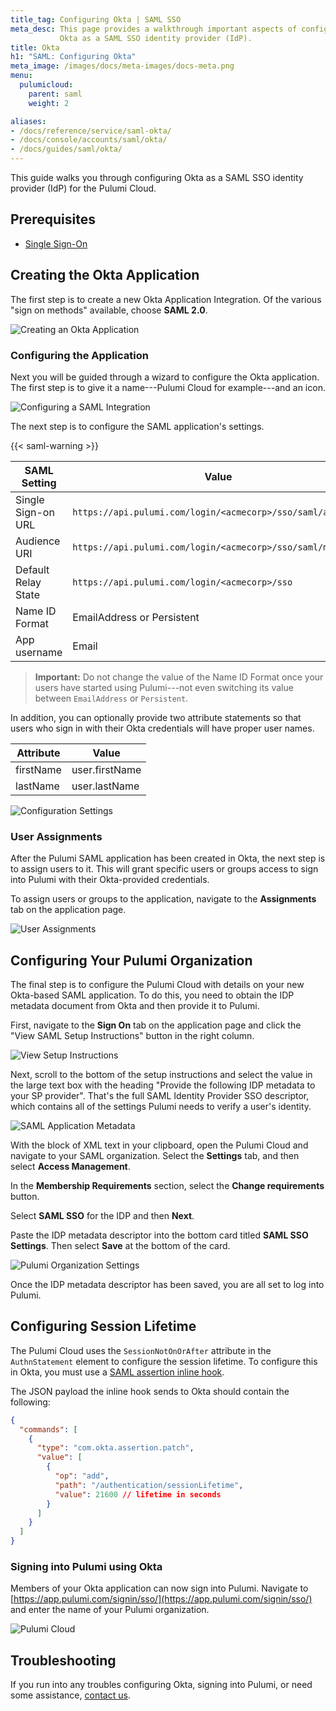 ```yaml
---
title_tag: Configuring Okta | SAML SSO
meta_desc: This page provides a walkthrough important aspects of configuring
           Okta as a SAML SSO identity provider (IdP).
title: Okta
h1: "SAML: Configuring Okta"
meta_image: /images/docs/meta-images/docs-meta.png
menu:
  pulumicloud:
    parent: saml
    weight: 2

aliases:
- /docs/reference/service/saml-okta/
- /docs/console/accounts/saml/okta/
- /docs/guides/saml/okta/
---
```


This guide walks you through configuring Okta as a SAML SSO identity provider (IdP) for the Pulumi Cloud.

## Prerequisites

- [Single Sign-On](/docs/pulumi-cloud/access-management/saml/sso/)

## Creating the Okta Application

The first step is to create a new Okta Application Integration. Of the various "sign on methods"
available, choose **SAML 2.0**.

![Creating an Okta Application](/images/docs/reference/service/saml-okta/create-okta-application.png)

### Configuring the Application

Next you will be guided through a wizard to configure the Okta application. The first step is to
give it a name---Pulumi Cloud for example---and an icon.

![Configuring a SAML Integration](/images/docs/reference/service/saml-okta/create-saml-integration.png)

The next step is to configure the SAML application's settings.

{{< saml-warning >}}

| SAML Setting | Value |
| --------------- | ----- |
| Single Sign-on URL | `https://api.pulumi.com/login/<acmecorp>/sso/saml/acs` |
| Audience URI | `https://api.pulumi.com/login/<acmecorp>/sso/saml/metadata` |
| Default Relay State | `https://api.pulumi.com/login/<acmecorp>/sso` |
| Name ID Format | EmailAddress or Persistent |
| App username | Email |

> **Important:** Do not change the value of the Name ID Format once your users have started using Pulumi---not even switching its value between `EmailAddress` or `Persistent`.

In addition, you can optionally provide two attribute statements so that users
who sign in with their Okta credentials will have proper user names.

| Attribute | Value |
| --------- | ----- |
| firstName | user.firstName |
| lastName  | user.lastName  |

![Configuration Settings](/images/docs/reference/service/saml-okta/configure-saml-settings.png)

### User Assignments

After the Pulumi SAML application has been created in Okta, the next step is to assign users to it.
This will grant specific users or groups access to sign into Pulumi with their Okta-provided
credentials.

To assign users or groups to the application, navigate to the **Assignments** tab on the application
page.

![User Assignments](/images/docs/reference/service/saml-okta/user-assignments.png)

## Configuring Your Pulumi Organization

The final step is to configure the Pulumi Cloud with details on your new Okta-based
SAML application. To do this, you need to obtain the IDP metadata document from Okta and then provide
it to Pulumi.

First, navigate to the **Sign On** tab on the application page and click the "View SAML Setup Instructions"
button in the right column.

![View Setup Instructions](/images/docs/reference/service/saml-okta/view-setup-instructions.png)

Next, scroll to the bottom of the setup instructions and select the value in the large text box
with the heading "Provide the following IDP metadata to your SP provider". That's the full SAML
Identity Provider SSO descriptor, which contains all of the settings Pulumi needs to verify
a user's identity.

![SAML Application Metadata](/images/docs/reference/service/saml-okta/okta-xml-descriptor.png)

With the block of XML text in your clipboard, open the Pulumi Cloud and navigate to your SAML
organization. Select the **Settings** tab, and then select **Access Management**.

In the **Membership Requirements** section, select the **Change requirements** button.

Select **SAML SSO** for the IDP and then **Next**.

Paste the IDP metadata descriptor into the bottom card
titled **SAML SSO Settings**. Then select **Save** at the bottom of the card.

![Pulumi Organization Settings](/images/docs/reference/service/saml-okta/pulumi-org-settings.png)

Once the IDP metadata descriptor has been saved, you are all set to log into Pulumi.

## Configuring Session Lifetime

The Pulumi Cloud uses the `SessionNotOnOrAfter` attribute in the `AuthnStatement` element to configure the session lifetime. To configure this in Okta, you must use a [SAML assertion inline hook](https://developer.okta.com/docs/guides/saml-inline-hook/main/).

The JSON payload the inline hook sends to Okta should contain the following:

```json
{
  "commands": [
    {
      "type": "com.okta.assertion.patch",
      "value": [
        {
          "op": "add",
          "path": "/authentication/sessionLifetime",
          "value": 21600 // lifetime in seconds
        }
      ]
    }
  ]
}

```

### Signing into Pulumi using Okta

Members of your Okta application can now sign into Pulumi. Navigate to
[https://app.pulumi.com/signin/sso/](https://app.pulumi.com/signin/sso/) and enter the
name of your Pulumi organization.

![Pulumi Cloud](/images/docs/reference/service/saml-okta/pulumi-console-signin.png)

## Troubleshooting

If you run into any troubles configuring Okta, signing into Pulumi, or need some assistance, [contact us](/about#contact-us).
